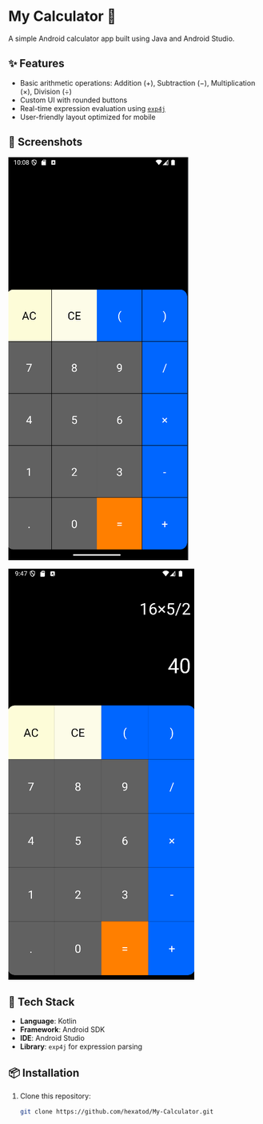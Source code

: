 # My Calculator 📱

A simple Android calculator app built using Java and Android Studio.

## ✨ Features

- Basic arithmetic operations: Addition (+), Subtraction (−), Multiplication (×), Division (÷)
- Custom UI with rounded buttons
- Real-time expression evaluation using [`exp4j`](https://www.objecthunter.net/exp4j/)
- User-friendly layout optimized for mobile

## 📸 Screenshots
![Calculator UI](screenshot/tampilan%20awal.png)


![Calculator UI](screenshot/hasil%20perhitungan.png)

## 🧰 Tech Stack

- **Language**: Kotlin  
- **Framework**: Android SDK  
- **IDE**: Android Studio  
- **Library**: `exp4j` for expression parsing

## 📦 Installation

1. Clone this repository:
   ```bash
   git clone https://github.com/hexatod/My-Calculator.git
